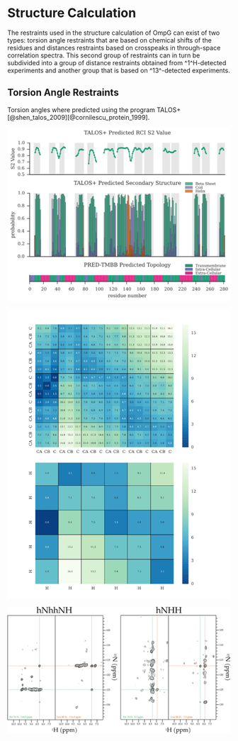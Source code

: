 
Structure Calculation
=====================

The restraints used in the structure calculation of OmpG can exist of two types: torsion angle restraints that are based on chemical shifts of the residues and distances restraints based on crosspeaks in through-space correlation spectra. This second group of restraints can in turn be subdivided into a group of distance restraints obtained from ^1^H-detected experiments and another group that is based on ^13^-detected experiments.


## Torsion Angle Restraints

Torsion angles where predicted using the program TALOS+ [@shen_talos_2009][@cornilescu_protein_1999].

![Prediction of the secondary structure of OmpG by TALOS+ and PRED-TMBB. TALOS+ uses the secondary chemical shifts to predict the secondary structure of each residue. PRED-TMBB is a algorithm that solely relies on the sequence and predicts which parts of the sequence are intra-cellular, extra-cellular and transmembrane given the molecule is a transmembrane beta-barrel.](figures/secondary_structure_and_topology_prediction.svg)



![Average distances between carbon nuclei (top), and the amide protons in the backbone (bottom) in anti-parallel betasheets. The residues i and j are two residues that are facing one another in the oposing strands of the betasheet and are linked with two hydrogen bonds.](figures/distances_in_antiparallel_betasheet.svg)



![Strips in the hNhhNH and NNH corresponding to the cross-strand inaction between the backbone amide groups of Tyrosine 76 and Leucine 88.](figures/through_space_proton_detected_strips_Tyr76_Leu88.svg)



